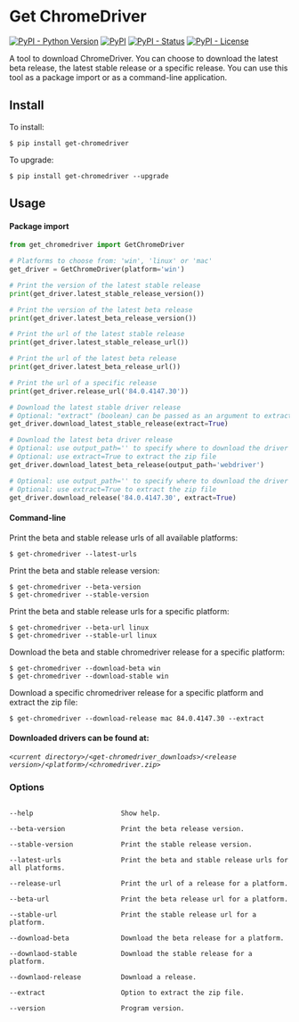 Get ChromeDriver
=================
[![PyPI - Python Version](https://img.shields.io/pypi/pyversions/get-chromedriver?color=blue)](https://pypi.python.org/pypi/get-chromedriver)
[![PyPI](https://img.shields.io/pypi/v/get-chromedriver?color=blue)](https://pypi.python.org/pypi/get-chromedriver)
[![PyPI - Status](https://img.shields.io/pypi/status/get-chromedriver)](https://pypi.python.org/pypi/get-chromedriver)
[![PyPI - License](https://img.shields.io/pypi/l/get-chromedriver)](https://pypi.python.org/pypi/get-chromedriver)

A tool to download ChromeDriver. You can choose to download the latest beta release, the latest stable release 
or a specific release. You can use this tool as a package import or as a command-line application.

## Install
To install:
```console
$ pip install get-chromedriver
```

To upgrade:
```console
$ pip install get-chromedriver --upgrade
```

## Usage

#### Package import


```Python
from get_chromedriver import GetChromeDriver

# Platforms to choose from: 'win', 'linux' or 'mac'
get_driver = GetChromeDriver(platform='win')

# Print the version of the latest stable release
print(get_driver.latest_stable_release_version())

# Print the version of the latest beta release
print(get_driver.latest_beta_release_version())

# Print the url of the latest stable release
print(get_driver.latest_stable_release_url())

# Print the url of the latest beta release
print(get_driver.latest_beta_release_url())

# Print the url of a specific release
print(get_driver.release_url('84.0.4147.30'))

# Download the latest stable driver release
# Optional: "extract" (boolean) can be passed as an argument to extract the zip file
get_driver.download_latest_stable_release(extract=True)

# Download the latest beta driver release
# Optional: use output_path='' to specify where to download the driver
# Optional: use extract=True to extract the zip file
get_driver.download_latest_beta_release(output_path='webdriver')

# Optional: use output_path='' to specify where to download the driver
# Optional: use extract=True to extract the zip file
get_driver.download_release('84.0.4147.30', extract=True)
```

#### Command-line
Print the beta and stable release urls of all available platforms:
```console
$ get-chromedriver --latest-urls
```

Print the beta and stable release version:
```console
$ get-chromedriver --beta-version
$ get-chromedriver --stable-version
```

Print the beta and stable release urls for a specific platform:
```console
$ get-chromedriver --beta-url linux
$ get-chromedriver --stable-url linux
```

Download the beta and stable chromedriver release for a specific platform:
```console
$ get-chromedriver --download-beta win
$ get-chromedriver --download-stable win
```

Download a specific chromedriver release for a specific platform and extract the zip file:
```console
$ get-chromedriver --download-release mac 84.0.4147.30 --extract
```

#### Downloaded drivers can be found at:

*`<current directory>/<get-chromedriver_downloads>/<release version>/<platform>/<chromedriver.zip>`*

### Options

```

--help                      Show help.

--beta-version              Print the beta release version.

--stable-version            Print the stable release version.

--latest-urls               Print the beta and stable release urls for all platforms.

--release-url               Print the url of a release for a platform.

--beta-url                  Print the beta release url for a platform.

--stable-url                Print the stable release url for a platform.

--download-beta             Download the beta release for a platform.

--downlaod-stable           Download the stable release for a platform.

--downlaod-release          Download a release.

--extract                   Option to extract the zip file.

--version                   Program version.
```